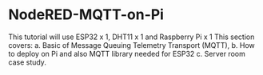 # NodeRED-MQTT-on-Pi
This tutorial will use ESP32 x 1, DHT11 x 1 and Raspberry Pi x 1
This section covers: 
  a. Basic of Message Queuing Telemetry Transport (MQTT), 
  b. How to deploy on Pi and also MQTT library needed for ESP32
  c. Server room case study.
